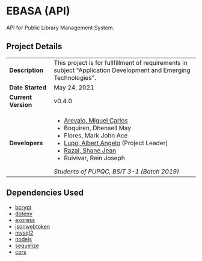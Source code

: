 # EBASA (API)

API for Public Library Management System.

## Project Details

| | |
| --- | --- |
| **Description** | This project is for fullfillment of requirements in subject "Application Development and Emerging Technologies". |
| **Date Started** | May 24, 2021 |
| **Current Version** | v0.4.0 |
| **Developers** | <ul><li>[Arevalo, Miguel Carlos](https://github.com/MicoAye13)</li><li>Boquiren, Dhensell May</li><li>Flores, Mark John Ace</li><li>[Lupo, Albert Angelo](https://github.com/blaterwolf) (Project Leader)</li><li>[Razal, Shane Jean](https://github.com/chibbiichan)</li><li>Ruivivar, Rein Joseph</li></ul> *Students of PUPQC, BSIT 3-1 (Batch 2019)* |

## Dependencies Used

* [bcrypt](https://github.com/kelektiv/node.bcrypt.js)
* [dotenv](https://github.com/motdotla/dotenv)
* [express](http://expressjs.com/)
* [jsonwebtoken](https://jwt.io/)
* [mysql2](https://github.com/sidorares/node-mysql2)
* [nodejs](https://nodejs.org/en/)
* [sequelize](https://sequelize.org/)
* [cors](https://github.com/expressjs/cors)